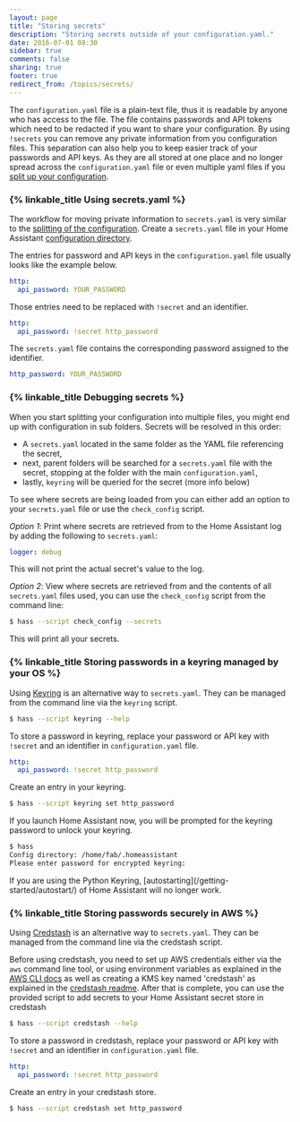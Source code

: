 ```yaml
---
layout: page
title: "Storing secrets"
description: "Storing secrets outside of your configuration.yaml."
date: 2016-07-01 08:30
sidebar: true
comments: false
sharing: true
footer: true
redirect_from: /topics/secrets/
---
```


The `configuration.yaml` file is a plain-text file, thus it is readable by anyone who has access to the file. The file contains passwords and API tokens which need to be redacted if you want to share your configuration. By using `!secrets` you can remove any private information from you configuration files. This separation can also help you to keep easier track of your passwords and API keys. As they are all stored at one place and no longer spread across the `configuration.yaml` file or even multiple yaml files if you [split up your configuration](/docs/configuration/splitting_configuration/).

### {% linkable_title Using secrets.yaml %}

The workflow for moving private information to `secrets.yaml` is very similar to the [splitting of the configuration](/docs/configuration/splitting_configuration/). Create a `secrets.yaml` file in your Home Assistant [configuration directory](/docs/configuration/).

The entries for password and API keys in the `configuration.yaml` file usually looks like the example below.

```yaml
http:
  api_password: YOUR_PASSWORD
```

Those entries need to be replaced with `!secret` and an identifier.

```yaml
http:
  api_password: !secret http_password
```

The `secrets.yaml` file contains the corresponding password assigned to the identifier.

```yaml
http_password: YOUR_PASSWORD
```

### {% linkable_title Debugging secrets %}

When you start splitting your configuration into multiple files, you might end up with configuration in sub folders. Secrets will be resolved in this order:

- A `secrets.yaml` located in the same folder as the YAML file referencing the secret,
- next, parent folders will be searched for a `secrets.yaml` file with the secret, stopping at the folder with the main `configuration.yaml`,
- lastly, `keyring` will be queried for the secret (more info below)

To see where secrets are being loaded from you can either add an option to your `secrets.yaml` file or use the `check_config` script.

*Option 1*: Print where secrets are retrieved from to the Home Assistant log by adding the following to `secrets.yaml`:

```yaml
logger: debug
```
This will not print the actual secret's value to the log.

*Option 2*: View where secrets are retrieved from and the contents of all `secrets.yaml` files used, you can use the `check_config` script from the command line:

```bash
$ hass --script check_config --secrets
```
This will print all your secrets.

### {% linkable_title Storing passwords in a keyring managed by your OS %}

Using [Keyring](https://github.com/jaraco/keyring) is an alternative way to `secrets.yaml`. They can be managed from the command line via the `keyring` script.

```bash
$ hass --script keyring --help
```

To store a password in keyring, replace your password or API key with `!secret` and an identifier in `configuration.yaml` file.

```yaml
http:
  api_password: !secret http_password
```

Create an entry in your keyring.

```bash
$ hass --script keyring set http_password
```

If you launch Home Assistant now, you will be prompted for the keyring password to unlock your keyring.

```bash
$ hass
Config directory: /home/fab/.homeassistant
Please enter password for encrypted keyring:
```

<p class='note warning'>
  If you are using the Python Keyring, [autostarting](/getting-started/autostart/) of Home Assistant will no longer work.
</p>

### {% linkable_title Storing passwords securely in AWS %}

Using [Credstash](https://github.com/fugue/credstash) is an alternative way to `secrets.yaml`. They can be managed from the command line via the credstash script.

Before using credstash, you need to set up AWS credentials either via the `aws` command line tool, or using environment variables as explained in the [AWS CLI docs](http://docs.aws.amazon.com/cli/latest/userguide/cli-chap-getting-started.html) as well as creating a KMS key named 'credstash' as explained in the [credstash readme](https://github.com/fugue/credstash#setting-up-kms). After that is complete, you can use the provided script to add secrets to your Home Assistant secret store in credstash

```bash
$ hass --script credstash --help
```

To store a password in credstash, replace your password or API key with `!secret` and an identifier in `configuration.yaml` file.

```yaml
http:
  api_password: !secret http_password
```

Create an entry in your credstash store.

```bash
$ hass --script credstash set http_password
```
